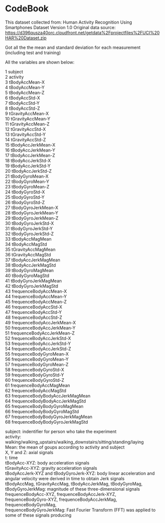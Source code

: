 # CodeBook

This dataset collected from: Human Activity Recognition Using Smartphones Dataset Version 1.0
Original data source: https://d396qusza40orc.cloudfront.net/getdata%2Fprojectfiles%2FUCI%20HAR%20Dataset.zip

Got all the the mean and standard deviation for each measurement (including test and training)

All the variables are shown below:

1                           subject<br /> 
2                          activity<br /> 
3                    tBodyAccMean-X<br /> 
4                    tBodyAccMean-Y<br /> 
5                    tBodyAccMean-Z<br /> 
6                     tBodyAccStd-X<br /> 
7                     tBodyAccStd-Y<br /> 
8                     tBodyAccStd-Z<br /> 
9                 tGravityAccMean-X<br /> 
10                tGravityAccMean-Y<br /> 
11                tGravityAccMean-Z<br /> 
12                 tGravityAccStd-X<br /> 
13                 tGravityAccStd-Y<br /> 
14                 tGravityAccStd-Z<br /> 
15               tBodyAccJerkMean-X<br /> 
16               tBodyAccJerkMean-Y<br /> 
17               tBodyAccJerkMean-Z<br /> 
18                tBodyAccJerkStd-X<br /> 
19                tBodyAccJerkStd-Y<br /> 
20                tBodyAccJerkStd-Z<br /> 
21                  tBodyGyroMean-X<br /> 
22                  tBodyGyroMean-Y<br /> 
23                  tBodyGyroMean-Z<br /> 
24                   tBodyGyroStd-X<br /> 
25                   tBodyGyroStd-Y<br /> 
26                   tBodyGyroStd-Z<br /> 
27              tBodyGyroJerkMean-X<br /> 
28              tBodyGyroJerkMean-Y<br /> 
29              tBodyGyroJerkMean-Z<br /> 
30               tBodyGyroJerkStd-X<br /> 
31               tBodyGyroJerkStd-Y<br /> 
32               tBodyGyroJerkStd-Z<br /> 
33                  tBodyAccMagMean<br /> 
34                   tBodyAccMagStd<br /> 
35               tGravityAccMagMean<br /> 
36                tGravityAccMagStd<br /> 
37              tBodyAccJerkMagMean<br /> 
38               tBodyAccJerkMagStd<br /> 
39                 tBodyGyroMagMean<br /> 
40                  tBodyGyroMagStd<br /> 
41             tBodyGyroJerkMagMean<br /> 
42              tBodyGyroJerkMagStd<br /> 
43           frequenceBodyAccMean-X<br /> 
44           frequenceBodyAccMean-Y<br /> 
45           frequenceBodyAccMean-Z<br /> 
46            frequenceBodyAccStd-X<br /> 
47            frequenceBodyAccStd-Y<br /> 
48            frequenceBodyAccStd-Z<br /> 
49       frequenceBodyAccJerkMean-X<br /> 
50       frequenceBodyAccJerkMean-Y<br /> 
51       frequenceBodyAccJerkMean-Z<br /> 
52        frequenceBodyAccJerkStd-X<br /> 
53        frequenceBodyAccJerkStd-Y<br /> 
54        frequenceBodyAccJerkStd-Z<br /> 
55          frequenceBodyGyroMean-X<br /> 
56          frequenceBodyGyroMean-Y<br /> 
57          frequenceBodyGyroMean-Z<br /> 
58           frequenceBodyGyroStd-X<br /> 
59           frequenceBodyGyroStd-Y<br /> 
60           frequenceBodyGyroStd-Z<br /> 
61          frequenceBodyAccMagMean<br /> 
62           frequenceBodyAccMagStd<br /> 
63  frequenceBodyBodyAccJerkMagMean<br /> 
64   frequenceBodyBodyAccJerkMagStd<br /> 
65     frequenceBodyBodyGyroMagMean<br /> 
66      frequenceBodyBodyGyroMagStd<br /> 
67 frequenceBodyBodyGyroJerkMagMean<br /> 
68  frequenceBodyBodyGyroJerkMagStd<br /> 

subject: indentifier for person who take the experiment<br /> 
activity: walking/walking_upstairs/walking_downstairs/sitting/standing/laying<br /> 
Mean: the mean of goups according to activity and subject<br /> 
X, Y and Z: axial signals <br /> 
t: time<br /> 
tBodyAcc-XYZ: body acceleration signals<br /> 
tGravityAcc-XYZ: gravity acceleration signals<br /> 
tBodyAccJerk-XYZ and tBodyGyroJerk-XYZ: body linear acceleration and angular velocity were derived in time to obtain Jerk signals<br /> 
tBodyAccMag, tGravityAccMag, tBodyAccJerkMag, tBodyGyroMag, tBodyGyroJerkMag: magnitude of these three-dimensional signals<br /> 
frequenceBodyAcc-XYZ, frequenceBodyAccJerk-XYZ, frequenceBodyGyro-XYZ, frequenceBodyAccJerkMag, frequenceBodyGyroMag,<br />  frequenceBodyGyroJerkMag: Fast Fourier Transform (FFT) was applied to some of these signals producing<br /> 
